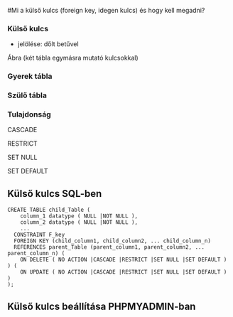 #Mi a külső kulcs (foreign key, idegen kulcs) és hogy kell megadni?

### Külső kulcs

* jelölése: dőlt betűvel

Ábra (két tábla egymásra mutató kulcsokkal)

### Gyerek tábla

### Szülő tábla

### Tulajdonság

CASCADE

RESTRICT

SET NULL

SET DEFAULT

## Külső kulcs SQL-ben

```
CREATE TABLE child_Table (
    column_1 datatype ( NULL |NOT NULL ),
    column_2 datatype ( NULL |NOT NULL ),
    ...
  CONSTRAINT F_key
  FOREIGN KEY (child_column1, child_column2, ... child_column_n)
  REFERENCES parent_Table (parent_column1, parent_column2, ... parent_column_n) ( 
    ON DELETE ( NO ACTION |CASCADE |RESTRICT |SET NULL |SET DEFAULT ) ) ( 
    ON UPDATE ( NO ACTION |CASCADE |RESTRICT |SET NULL |SET DEFAULT ) ) 
);
```

## Külső kulcs beállítása PHPMYADMIN-ban

